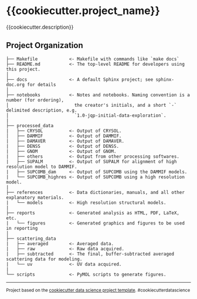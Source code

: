 # {{cookiecutter.project_name}}

{{cookiecutter.description}}

## Project Organization

    ├── Makefile            <- Makefile with commands like `make docs`
    ├── README.md           <- The top-level README for developers using this project.
    │
    ├── docs                <- A default Sphinx project; see sphinx-doc.org for details
    │
    ├── notebooks           <- Notes and notebooks. Naming convention is a number (for ordering),
    │                         the creator's initials, and a short `-` delimited description, e.g.
    │                         `1.0-jqp-initial-data-exploration`.
    |
    ├── processed_data
    |   ├── CRYSOL          <- Output of CRYSOL.
    │   ├── DAMMIF          <- Output of DAMMIF.
    |   ├── DAMAVER         <- Output of DAMAVER.
    |   ├── DENSS           <- Output of DENSS.
    |   ├── GNOM            <- Output of GNOM.
    |   ├── others          <- Output from other processing softwares.
    |   ├── SUPALM          <- Output of SUPALM for alignment of high resolution model to DAMMIF.
    |   ├── SUPCOMB_dam     <- Output of SUPCOMB using the DAMMIF models.
    |   └── SUPCOMB_highres <- Output of SUPCOMB using a high resolution model.
    |
    ├── references          <- Data dictionaries, manuals, and all other explanatory materials.
    |   └── models          <- High resolution structural models.
    |
    ├── reports             <- Generated analysis as HTML, PDF, LaTeX, etc.
    |   └── figures         <- Generated graphics and figures to be used in reporting
    │
    ├── scattering_data
    |   ├── averaged        <- Averaged data.
    |   ├── raw             <- Raw data acquired.
    |   ├── subtracted      <- The final, buffer-subtracted averaged scattering data for modeling.
    |   └── uv              <- UV data acquired.
    |
    └── scripts             <- PyMOL scripts to generate figures.

--------

<p><small>Project based on the <a target="_blank" href="https://drivendata.github.io/cookiecutter-data-science/">cookiecutter data science project template</a>. #cookiecutterdatascience</small></p>
